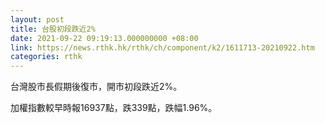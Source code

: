 ```yaml
---
layout: post
title: 台股初段跌近2%
date: 2021-09-22 09:19:13.000000000 +08:00
link: https://news.rthk.hk/rthk/ch/component/k2/1611713-20210922.htm
categories: rthk
---
```


台灣股市長假期後復市，開市初段跌近2%。

加權指數較早時報16937點，跌339點，跌幅1.96%。
